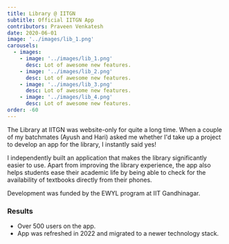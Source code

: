 ```yaml
---
title: Library @ IITGN 
subtitle: Official IITGN App
contributors: Praveen Venkatesh
date: 2020-06-01
image: '../images/lib_1.png'
carousels: 
  - images: 
    - image: '../images/lib_1.png'
      desc: Lot of awesome new features.
    - image: '../images/lib_2.png'
      desc: Lot of awesome new features.
    - image: '../images/lib_3.png'
      desc: Lot of awesome new features.
    - image: '../images/lib_4.png'
      desc: Lot of awesome new features.
order: -60
---
```


The Library at IITGN was website-only for quite a long time. When a couple of my batchmates (Ayush and Hari) asked me whether I'd take up a project to develop an app for the library, I instantly said yes!

I independently built an application that makes the library significantly easier to use. Apart from improving the library experience, the app also helps students ease their academic life by being able to check for the availability of textbooks directly from their phones.


Development was funded by the EWYL program at IIT Gandhinagar.

### Results

- Over 500 users on the app.
- App was refreshed in 2022 and migrated to a newer technology stack.
